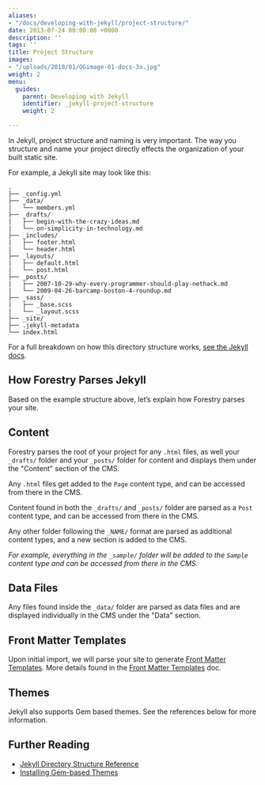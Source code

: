 ```yaml
---
aliases:
- "/docs/developing-with-jekyll/project-structure/"
date: 2013-07-24 00:00:00 +0000
description: ''
tags: ''
title: Project Structure
images:
- "/uploads/2018/01/OGimage-01-docs-3x.jpg"
weight: 2
menu:
  guides:
    parent: Developing with Jekyll
    identifier: _jekyll-project-structure
    weight: 2

---
```

In Jekyll, project structure and naming is very important. The way you structure and name your project directly effects the organization of your built static site.

For example, a Jekyll site may look like this:

```
.
├── _config.yml
├── _data/
|   └── members.yml
├── _drafts/
|   ├── begin-with-the-crazy-ideas.md
|   └── on-simplicity-in-technology.md
├── _includes/
|   ├── footer.html
|   └── header.html
├── _layouts/
|   ├── default.html
|   └── post.html
├── _posts/
|   ├── 2007-10-29-why-every-programmer-should-play-nethack.md
|   └── 2009-04-26-barcamp-boston-4-roundup.md
├── _sass/
|   ├── _base.scss
|   └── _layout.scss
├── _site/
├── .jekyll-metadata
└── index.html

```

For a full breakdown on how this directory structure works, [see the Jekyll docs](https://jekyllrb.com/docs/structure/).

## How Forestry Parses Jekyll

Based on the example structure above, let’s explain how Forestry parses your site.

## Content

Forestry parses the root of your project for any `.html` files, as well your `_drafts/` folder and your `_posts/` folder for content and displays them under the "Content" section of the CMS.

Any `.html` files get added to the `Page` content type, and can be accessed from there in the CMS.

Content found in both the `_drafts/` and `_posts/` folder are parsed as a `Post` content type, and can be accessed from there in the CMS.

Any other folder following the `_NAME/` format are parsed as additional content types, and a new section is added to the CMS.

*For example, everything in the `_sample/` folder will be added to the `Sample` content type and can be accessed from there in the CMS.*

## Data Files

Any files found inside the `_data/` folder are parsed as data files and are displayed individually in the CMS under the "Data" section.

## Front Matter Templates

Upon initial import, we will parse your site to generate [Front Matter Templates][1]. More details found in the [Front Matter Templates][1] doc.

## Themes

Jekyll also supports Gem based themes. See the references below for more information.

## Further Reading
- [Jekyll Directory Structure Reference](https://jekyllrb.com/docs/structure/)
- [Installing Gem-based Themes](https://jekyllrb.com/docs/themes/#installing-a-theme)

[1]: /docs/settings/front-matter-templates
